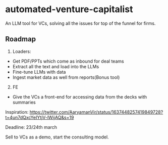 # automated-venture-capitalist
An LLM tool for VCs, solving all the issues for top of the funnel for firms.

## Roadmap

1. Loaders:

- Get PDF/PPTs which come as inbound for deal teams
- Extract all the text and load into the LLMs
- Fine-tune LLMs with data
- Ingest market data as well from reports(Bonus tool)

2. FE

- Give the VCs a front-end for accessing data from the decks with summaries

Inspiration: https://twitter.com/AaryamanVir/status/1637448257419849728?t=4un7dQxcYeIYtjV-lWijAQ&s=19

Deadline: 23/24th march

Sell to VCs as a demo, start the consulting model.
